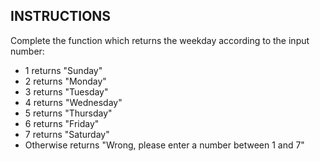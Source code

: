 ## INSTRUCTIONS

Complete the function which returns the weekday according to the input number:

* 1 returns "Sunday"
* 2 returns "Monday"
* 3 returns "Tuesday"
* 4 returns "Wednesday"
* 5 returns "Thursday"
* 6 returns "Friday"
* 7 returns "Saturday"
* Otherwise returns "Wrong, please enter a number between 1 and 7"
